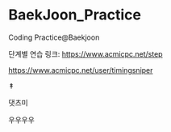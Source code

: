 # BaekJoon_Practice
Coding Practice@Baekjoon 

단계별 연습 링크: https://www.acmicpc.net/step

https://www.acmicpc.net/user/timingsniper

↟

댓츠미

우우우우
